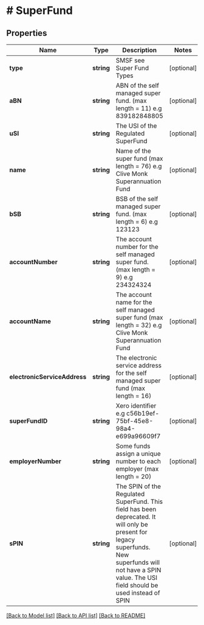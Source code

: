 # # SuperFund

## Properties

Name | Type | Description | Notes
------------ | ------------- | ------------- | -------------
**type** | **string** | SMSF see Super Fund Types | [optional] 
**aBN** | **string** | ABN of the self managed super fund. (max length &#x3D; 11) e.g 839182848805 | [optional] 
**uSI** | **string** | The USI of the Regulated SuperFund | [optional] 
**name** | **string** | Name of the super fund (max length &#x3D; 76) e.g Clive Monk Superannuation Fund | [optional] 
**bSB** | **string** | BSB of the self managed super fund. (max length &#x3D; 6) e.g 123123 | [optional] 
**accountNumber** | **string** | The account number for the self managed super fund. (max length &#x3D; 9) e.g 234324324 | [optional] 
**accountName** | **string** | The account name for the self managed super fund (max length &#x3D; 32) e.g Clive Monk Superannuation Fund | [optional] 
**electronicServiceAddress** | **string** | The electronic service address for the self managed super fund (max length &#x3D; 16) | [optional] 
**superFundID** | **string** | Xero identifier e.g c56b19ef-75bf-45e8-98a4-e699a96609f7 | [optional] 
**employerNumber** | **string** | Some funds assign a unique number to each employer (max length &#x3D; 20) | [optional] 
**sPIN** | **string** | The SPIN of the Regulated SuperFund. This field has been deprecated.  It will only be present for legacy superfunds.  New superfunds will not have a SPIN value.  The USI field should be used instead of SPIN | [optional] 

[[Back to Model list]](../../README.md#documentation-for-models) [[Back to API list]](../../README.md#documentation-for-api-endpoints) [[Back to README]](../../README.md)


